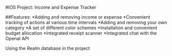 #IOS Project: Income and Expense Tracker

##Features: 
*Adding and removing income or expense
*Convenient tracking of actions at various time intervals
*Adding and removing your own category
*A set of different color schemes
*Installation and convenient budget allocation
*Integrated receipt scanner
*Integrated chat with the Openal API

Using the Realm database in the project

